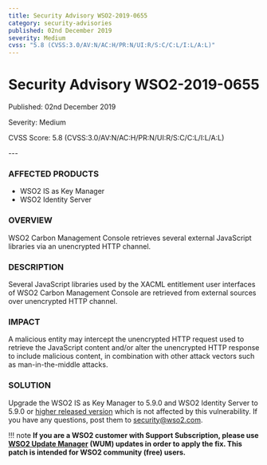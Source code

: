 ```yaml
---
title: Security Advisory WSO2-2019-0655
category: security-advisories
published: 02nd December 2019
severity: Medium
cvss: "5.8 (CVSS:3.0/AV:N/AC:H/PR:N/UI:R/S:C/C:L/I:L/A:L)"
---
```


# Security Advisory WSO2-2019-0655

<p class="doc-version">Published: 02nd December 2019</p>
<p class="doc-version">Severity: Medium</p>
<p class="doc-version">CVSS Score: 5.8 (CVSS:3.0/AV:N/AC:H/PR:N/UI:R/S:C/C:L/I:L/A:L)</p>
---

### AFFECTED PRODUCTS
* WSO2 IS as Key Manager
* WSO2 Identity Server


### OVERVIEW
WSO2 Carbon Management Console retrieves several external JavaScript libraries via an unencrypted HTTP channel.


### DESCRIPTION
Several JavaScript libraries used by the XACML entitlement user interfaces of WSO2 Carbon Management Console are retrieved from external sources over unencrypted HTTP channel.


### IMPACT
A malicious entity may intercept the unencrypted HTTP request used to retrieve the JavaScript content and/or alter the unencrypted HTTP response to include malicious content, in combination with other attack vectors such as man-in-the-middle attacks.


### SOLUTION
Upgrade the WSO2 IS as Key Manager to 5.9.0 and WSO2 Identity Server to 5.9.0 or [higher released version](https://wso2.com/products/carbon/release-matrix/) which is not affected by this vulnerability.  If you have any questions, post them to <security@wso2.com>.

!!! note
    **If you are a WSO2 customer with Support Subscription, please use [WSO2 Update Manager](https://wso2.com/updates/wum) (WUM) updates in order to apply the fix. This patch is intended for WSO2 community (free) users.**
